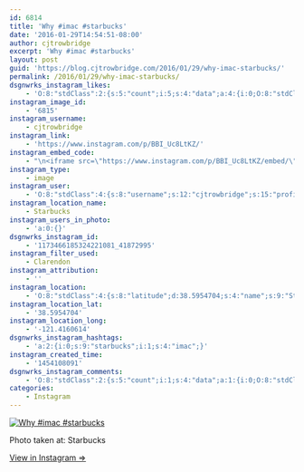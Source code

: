 ```yaml
---
id: 6814
title: 'Why #imac #starbucks'
date: '2016-01-29T14:54:51-08:00'
author: cjtrowbridge
excerpt: 'Why #imac #starbucks'
layout: post
guid: 'https://blog.cjtrowbridge.com/2016/01/29/why-imac-starbucks/'
permalink: /2016/01/29/why-imac-starbucks/
dsgnwrks_instagram_likes:
    - 'O:8:"stdClass":2:{s:5:"count";i:5;s:4:"data";a:4:{i:0;O:8:"stdClass":4:{s:8:"username";s:8:"cdubs541";s:15:"profile_picture";s:97:"https://scontent.cdninstagram.com/t51.2885-19/s150x150/12568257_1678966082320638_1049677274_a.jpg";s:2:"id";s:8:"16580528";s:9:"full_name";s:17:"Charles meglasson";}i:1;O:8:"stdClass":4:{s:8:"username";s:15:"lordannethinnie";s:15:"profile_picture";s:95:"https://scontent.cdninstagram.com/t51.2885-19/s150x150/12424807_604726553014153_874036517_a.jpg";s:2:"id";s:8:"39564610";s:9:"full_name";s:7:"Anthony";}i:2;O:8:"stdClass":4:{s:8:"username";s:9:"omartina_";s:15:"profile_picture";s:95:"https://scontent.cdninstagram.com/t51.2885-19/s150x150/12276916_169004543453651_928037840_a.jpg";s:2:"id";s:9:"295908918";s:9:"full_name";s:7:"Martyna";}i:3;O:8:"stdClass":4:{s:8:"username";s:10:"joshenheim";s:15:"profile_picture";s:86:"https://scontent.cdninstagram.com/t51.2885-19/11849434_985743031446123_201284316_a.jpg";s:2:"id";s:9:"229972495";s:9:"full_name";s:14:"Josh Oppenheim";}}}'
instagram_image_id:
    - '6815'
instagram_username:
    - cjtrowbridge
instagram_link:
    - 'https://www.instagram.com/p/BBI_Uc8LtKZ/'
instagram_embed_code:
    - "\n<iframe src=\"https://www.instagram.com/p/BBI_Uc8LtKZ/embed/\" width=\"612\" height=\"710\" frameborder=\"0\" scrolling=\"no\" allowtransparency=\"true\" class=\"insta-image-embed\"></iframe>\n"
instagram_type:
    - image
instagram_user:
    - 'O:8:"stdClass":4:{s:8:"username";s:12:"cjtrowbridge";s:15:"profile_picture";s:96:"https://scontent.cdninstagram.com/t51.2885-19/s150x150/12081186_1759494767611229_280555941_a.jpg";s:2:"id";s:8:"41872995";s:9:"full_name";s:13:"CJ Trowbridge";}'
instagram_location_name:
    - Starbucks
instagram_users_in_photo:
    - 'a:0:{}'
dsgnwrks_instagram_id:
    - '1173466185324221081_41872995'
instagram_filter_used:
    - Clarendon
instagram_attribution:
    - ''
instagram_location:
    - 'O:8:"stdClass":4:{s:8:"latitude";d:38.5954704;s:4:"name";s:9:"Starbucks";s:9:"longitude";d:-121.4160614;s:2:"id";i:319008;}'
instagram_location_lat:
    - '38.5954704'
instagram_location_long:
    - '-121.4160614'
dsgnwrks_instagram_hashtags:
    - 'a:2:{i:0;s:9:"starbucks";i:1;s:4:"imac";}'
instagram_created_time:
    - '1454108091'
dsgnwrks_instagram_comments:
    - 'O:8:"stdClass":2:{s:5:"count";i:1;s:4:"data";a:1:{i:0;O:8:"stdClass":4:{s:12:"created_time";s:10:"1454108193";s:4:"text";s:45:"I bought an iMac but I can''t afford Internet.";s:4:"from";O:8:"stdClass":4:{s:8:"username";s:15:"lordannethinnie";s:15:"profile_picture";s:95:"https://scontent.cdninstagram.com/t51.2885-19/s150x150/12424807_604726553014153_874036517_a.jpg";s:2:"id";s:8:"39564610";s:9:"full_name";s:7:"Anthony";}s:2:"id";s:19:"1173467037531296738";}}}'
categories:
    - Instagram
---
```


[![Why #imac #starbucks](https://blog.cjtrowbridge.com/wp-content/uploads/2016/01/1454108091-1-1.jpg)](https://www.instagram.com/p/BBI_Uc8LtKZ/)

Photo taken at: Starbucks

[View in Instagram ⇒](https://www.instagram.com/p/BBI_Uc8LtKZ/)